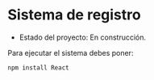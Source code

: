 <h1> Sistema de registro </h1>

- Estado del proyecto: En construcción.

Para ejecutar el sistema debes poner:

 ```npm install React```
